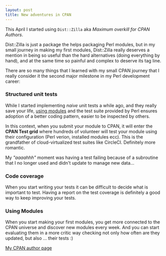 ```yaml
---
layout: post
title: New adventures in CPAN
---
```


This April I started using `Dist::Zilla` aka _Maximum overkill for CPAN Authors_.

Dist::Zilla is just a package the helps packaging Perl modules, but in my small
journey in making my first modules, Dist::Zilla really deserves a mention in being
so useful than the hard alternatives (doing everything by hand), and at the same
time so painful and complex to deserve its tag line.

There are so many things that I learned with my small CPAN journey that I really
consider it the second major milestone in my Perl development career:

### Structured unit tests

While I started implementing _naive_ unit tests a while ago, and they really save your life,
[using modules](http://www.jmdeldin.com/bioinf/testing/index.html)
 and the test suite provided by Perl ensures adoption of a better 
coding pattern, easier to be inspected by others.

In this context, when you submit your module to CPAN, it will enter the **CPAN Test grid**
where hundreds of volunteer will test your module using their configuration (Perl verion,
installed modules ecc). This is the grandfather of cloud-virtualized test suites like
CircleCI. Definitely more romantic.

My _"aaaahhh"_ moment was having a test failing because of a subroutine that I no longer used
and didn't update to manage new data...

### Code coverage

When you start writing your tests it can be difficult to decide what is important to test.
Having a report on the test coverage is definitely a good way to keep improving your
tests.

### Using Modules

When you start making your first modules, you get more connected to the CPAN universe and
discover new modules every week. And you can start evaluating them in a more critic way
checking not only how often are they updated, but also ... their tests :)

[My CPAN author page](https://metacpan.org/author/PROCH?sort=[[3,1]])
